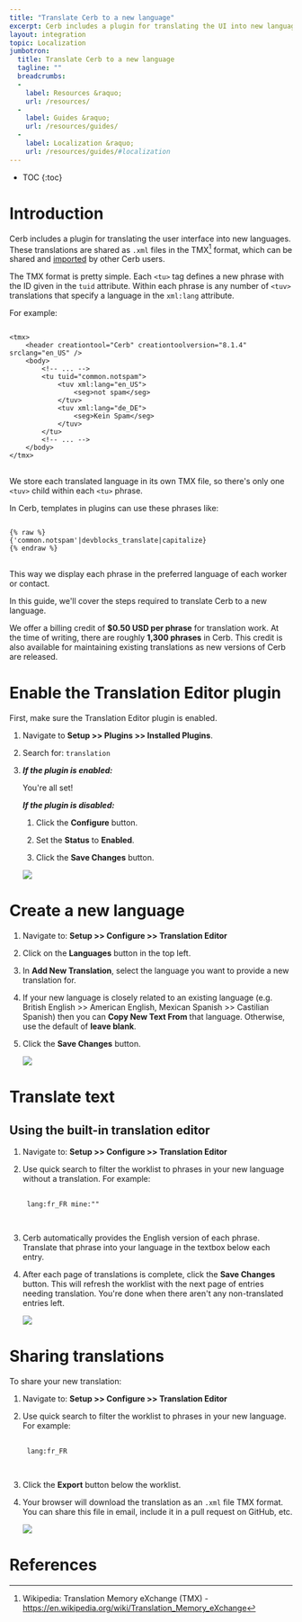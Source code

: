 ```yaml
---
title: "Translate Cerb to a new language"
excerpt: Cerb includes a plugin for translating the UI into new languages. We offer a billing credit for sharing translation work.
layout: integration
topic: Localization
jumbotron:
  title: Translate Cerb to a new language
  tagline: ""
  breadcrumbs:
  -
    label: Resources &raquo;
    url: /resources/
  -
    label: Guides &raquo;
    url: /resources/guides/
  -
    label: Localization &raquo;
    url: /resources/guides/#localization
---
```


* TOC
{:toc}

# Introduction

Cerb includes a plugin for translating the user interface into new languages.  These translations are shared as `.xml` files in the TMX[^tmx] format, which can be shared and [imported](/guides/localization/import-translation/) by other Cerb users.

The TMX format is pretty simple.  Each `<tu>` tag defines a new phrase with the ID given in the `tuid` attribute. Within each phrase is any number of `<tuv>` translations that specify a language in the `xml:lang` attribute.

For example:

<pre>
<code class="language-xml">
&lt;tmx&gt;
	&lt;header creationtool="Cerb" creationtoolversion="8.1.4" srclang="en_US" /&gt;
	&lt;body&gt;
	 	&lt;!-- ... --&gt;
		&lt;tu tuid="common.notspam"&gt;
			&lt;tuv xml:lang="en_US"&gt;
				&lt;seg&gt;not spam&lt;/seg&gt;
			&lt;/tuv&gt;
			&lt;tuv xml:lang="de_DE"&gt;
				&lt;seg&gt;Kein Spam&lt;/seg&gt;
			&lt;/tuv&gt;
		&lt;/tu&gt;
		&lt;!-- ... --&gt;
	&lt;/body&gt;
&lt;/tmx&gt;
</code>
</pre>

We store each translated language in its own TMX file, so there's only one `<tuv>` child within each `<tu>` phrase.

In Cerb, templates in plugins can use these phrases like:

<pre>
<code class="language-smarty">
{% raw %}
{'common.notspam'|devblocks_translate|capitalize}
{% endraw %}
</code>
</pre>

This way we display each phrase in the preferred language of each worker or contact.

In this guide, we'll cover the steps required to translate Cerb to a new language.

<div class="cerb-box note">
<p>We offer a billing credit of <b>$0.50 USD per phrase</b> for translation work.  At the time of writing, there are roughly <b>1,300 phrases</b> in Cerb.  This credit is also available for maintaining existing translations as new versions of Cerb are released.</p>
</div>

# Enable the Translation Editor plugin

First, make sure the Translation Editor plugin is enabled.

1. Navigate to **Setup >> Plugins >> Installed Plugins**.

2. Search for: `translation`

3. 
	***If the plugin is enabled:***

	You're all set!

	***If the plugin is disabled:***

	1. Click the **Configure** button.

	1. Set the **Status** to **Enabled**.

	1. Click the **Save Changes** button.

	<div class="cerb-screenshot">
	<img src="/assets/images/guides/localization/enable-plugin.png" class="screenshot">
	</div>

# Create a new language

1. Navigate to: **Setup >> Configure >> Translation Editor**

1. Click on the **Languages** button in the top left.

1. In **Add New Translation**, select the language you want to provide a new translation for.

1. If your new language is closely related to an existing language (e.g. British English >> American English, Mexican Spanish >> Castilian Spanish) then you can **Copy New Text From** that language.  Otherwise, use the default of **leave blank**.

1. Click the **Save Changes** button.

	<div class="cerb-screenshot">
	<img src="/assets/images/guides/localization/add-language.png" class="screenshot">
	</div>

# Translate text

## Using the built-in translation editor

1. Navigate to: **Setup >> Configure >> Translation Editor**

1. Use quick search to filter the worklist to phrases in your new language without a translation.  For example:

	<pre>
	<code class="language-text">
	lang:fr_FR mine:""
	</code>
	</pre>

1. Cerb automatically provides the English version of each phrase. Translate that phrase into your language in the textbox below each entry.

1. After each page of translations is complete, click the **Save Changes** button.  This will refresh the worklist with the next page of entries needing translation.  You're done when there aren't any non-translated entries left.

	<div class="cerb-screenshot">
	<img src="/assets/images/guides/localization/editor.png" class="screenshot">
	</div>

# Sharing translations

To share your new translation:

1. Navigate to: **Setup >> Configure >> Translation Editor**

1. Use quick search to filter the worklist to phrases in your new language.  For example:

	<pre>
	<code class="language-text">
	lang:fr_FR
	</code>
	</pre>

1. Click the **Export** button below the worklist.

1. Your browser will download the translation as an `.xml` file TMX format.  You can share this file in email, include it in a pull request on GitHub, etc.

	<div class="cerb-screenshot">
	<img src="/assets/images/guides/localization/export.png" class="screenshot">
	</div>

# References

[^tmx]: Wikipedia: Translation Memory eXchange (TMX) - <https://en.wikipedia.org/wiki/Translation_Memory_eXchange>
